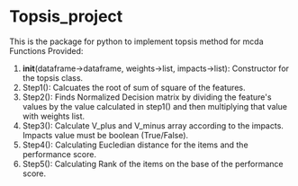 # Topsis_project
This is the package for python to implement topsis method for mcda
Functions Provided:
1. __init__(dataframe->dataframe, weights->list, impacts->list): Constructor for the topsis class.
2. Step1(): Calcuates the root of sum of square of the features.
3. Step2(): Finds Normalized Decision matrix by dividing the feature's values by the value calculated in step1() and then multiplying that value with weights list.
4. Step3(): Calculate V_plus and V_minus array according to the impacts. Impacts value must be boolean (True/False).
5. Step4(): Calculating Eucledian distance for the items and the performance score.
6. Step5(): Calculating Rank of the items on the base of the performance score.
